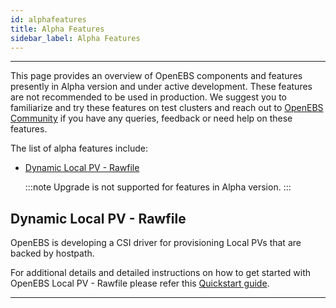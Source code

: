 ```yaml
---
id: alphafeatures
title: Alpha Features
sidebar_label: Alpha Features
---
```

------



This page provides an overview of OpenEBS components and features presently in Alpha version and under active development. These features are not recommended to be used in production. We suggest you to familiarize and try these features on test clusters and reach out to [OpenEBS Community](/v230/docs/next/support.html) if you have any queries, feedback or need help on these features.

The list of alpha features include:
- [Dynamic Local PV - Rawfile](#dynamic-local-pv-rawfile)

  :::note
  Upgrade is not supported for features in Alpha version.
  :::

## Dynamic Local PV - Rawfile

OpenEBS is developing a CSI driver for provisioning Local PVs that are backed by hostpath. 

For additional details and detailed instructions on how to get started with OpenEBS Local PV - Rawfile please refer this [Quickstart guide](https://github.com/openebs/rawfile-localpv).

<hr>

<br>
